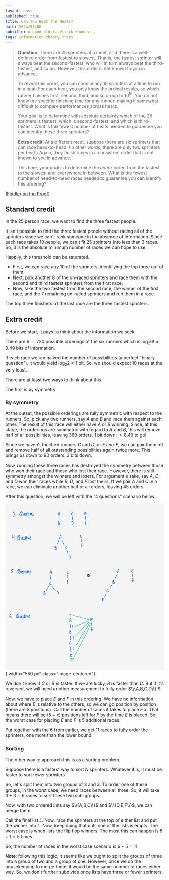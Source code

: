 ```yaml
---
layout: post
published: true
title: Can You Beat the Heats?
date: 2024/05/06
subtitle: A good old racetrack whodunit.
tags: information-theory trees
---
```


>**Question**: There are $25$ sprinters at a meet, and there is a well-defined order from fastest to slowest. That is, the fastest sprinter will always beat the second-fastest, who will in turn always beat the third-fastest, and so on. However, this order is not known to you in advance.
>
>To reveal this order, you can choose any $10$ sprinters at a time to run in a heat. For each heat, you only know the ordinal results, so which runner finishes first, second, third, and so on up to $10^\text{th}.$ You do not know the specific finishing time for any runner, making it somewhat difficult to compare performances across heats.
>
>Your goal is to determine with absolute certainty which of the $25$ sprinters is fastest, which is second-fastest, and which is third-fastest. What is the fewest number of heats needed to guarantee you can identify these three sprinters?
>
>**Extra credit**: At a different meet, suppose there are six sprinters that can race head-to-head. (In other words, there are only two sprinters per heat.) Again, they finish races in a consistent order that is not known to you in advance.
>
>This time, your goal is to determine the _entire_ order, from the fastest to the slowest and everywhere in between. What is the fewest number of head-to-head races needed to guarantee you can identify this ordering?

<!--more-->

([Fiddler on the Proof](https://thefiddler.substack.com/p/can-you-beat-the-heats))

## Standard credit

In the $25$ person race, we want to find the three fastest people. 

It isn't possible to find the three fastest people without racing all of the sprinters since we can't rank someone in the absence of information. Since each race takes $10$ people, we can't fit $25$ sprinters into less than $3$ races. So, $3$ is the absolute minimum number of races we can hope to use.

Happily, this threshold can be saturated.

- First, we can race any $10$ of the sprinters, identifying the top three ouf of them.
- Next, pick another $8$ of the un-raced sprinters and race them with the second and third fastest sprinters from the first race.
- Now, take the two fastest from the second race, the winner of the first race, and the $7$ remaining un-raced sprinters and run them in a race.

The top three finishers of the last race are the three fastest sprinters.

## Extra credit

Before we start, it pays to think about the information we seek. 

There are $6! = 720$ possible orderings of the six runners which is $\log_2 6! \approx 9.49$ bits of information.

If each race we ran halved the number of possibilities (a perfect "binary question"), it would yield $\log_2 2 = 1$ bit. So, we should expect $10$ races at the very least.

There are at least two ways to think about this.

The first is by symmetry

### By symmetry

At the outset, the possible orderings are fully symmetric with respect to the runners. So, pick any two runners, say $A$ and $B$ and race them against each other. The result of this race will either have $A$ or $B$ winning. Since, at this stage, the orderings are symmetric with regard to $A$ and $B,$ this will remove half of all possibilities, leaving $360$ orders. $1$ bit down, $\approx 8.49$ to go!

Since we haven't touched runners $C$ and $D,$ or $E$ and $F,$ we can pair them off and remove half of all outstanding possibilities again twice more. This brings us down to $90$ orders. $3$ bits down.

Now, running these three races has destroyed the symmetry between those who won their race and those who lost their race. However, there is still symmetry amongst the winners and losers. For argument's sake, say $A,$ $C,$ and $D$ won their races while $B,$ $D,$ and $F$ lost theirs. If we pair $A$ and $C$ in a race, we can eliminate another half of all orders, leaving $45$ orders.

After this question, we will be left with the "4 questions" scenario below:

![](/img/2024-05-06-sprinters-diagram.png){:width="550 px" class="image-centered"}

We don't know if $C$ or $B$ is faster. If we are lucky, $B$ is faster than $C.$ But if it's reversed, we will need another measurement to fully order $\\{A,B,C,D\\}.$

Now, we have to place $E$ and $F$ in this ordering. We have no information about where $E$ is relative to the others, so we can go position by position (there are $5$ positions). Call the number of races it takes to place $E$ $x.$ That means there will be $(5-x)$ positions left for $F$ by the time $E$ is placed. So, the worst case for placing $E$ and $F$ is $5$ additional races. 

Put together with the $6$ from earlier, we get $11$ races to fully order the sprinters, one more than the lower bound.

### Sorting

The other way to approach this is as a sorting problem. 

Suppose there is a fastest way to sort $N$ sprinters. Whatever it is, it must be faster to sort fewer sprinters. 

So, let's split them into two groups of $3$ and $3$. To order one of these groups, in the worst case, we need races between all three. So, it will take $3+3=6$ races to sort these two sub-groups.

Now, with two ordered lists say $\\{A,B,C\\}$ and $\\{D,E,F\\}$, we can merge them.

Call the final list $L.$ Now, race the sprinters at the top of either list and put the winner into $L.$ Now, keep doing that until one of the lists is empty. The worst case is when lists the flip flop winners. The most this can happen is $6-1=5$ times.

So, the number of races in the worst case scenario is $6 + 5 = 11.$

**Note**: following this logic, it seems like we ought to split the groups of three into a group of two and a group of one. However, once we do the housekeeping to merge them, it would be the same number of races either way. So, we don't further subdivide once lists have three or fewer sprinters.





<br>
